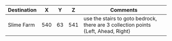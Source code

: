 Destination | X | Y | Z | Comments
---| --- | --- | --- | ---
Slime Farm | 540 | 63  | 541 | use the stairs to goto bedrock, there are 3 collection points (Left, Ahead, Right)
